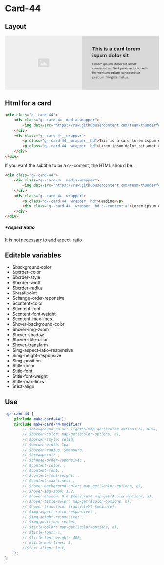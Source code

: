 # Card-44

## Layout

![alt text][card-44]

[card-44]: /src/img/global-components/card/card-44.jpg

## Html for a card

```html
<div class="g--card-44">
    <div class="g--card-44__media-wrapper">
        <img data-src="https://raw.githubusercontent.com/team-thunderfoot/ui/main/src/img/global-components/bg-placeholder.jpg" src="/src/img/global-components/placeholder.jpg" alt="alt text" class="g--card-44__media-wrapper__media g--lazy-01" />
    </div>
    <div class="g--card-44__wrapper">
        <p class="g--card-44__wrapper__hd">This is a card lorem ispum dolor sit</p>
        <p class="g--card-44__wrapper__bd">Lorem ipsum dolor sit amet consectetur. Vulputate facilisi ultrices pellentesque elit vel sit eu nascetur vitae.</p>
    </div>
</div>
```

If you want the subtitle to be a c--content, the HTML should be:

```html
<div class="g--card-44">
    <div class="g--card-44__media-wrapper">
        <img data-src="https://raw.githubusercontent.com/team-thunderfoot/ui/main/src/img/global-components/bg-placeholder.jpg" src="/src/img/global-components/placeholder.jpg" alt="alt text" class="g--card-44__media-wrapper__media g--lazy-01" />
    </div>
    <div class="g--card-44__wrapper">
        <p class="g--card-44__wrapper__hd">Heading</p>
        <div class="g--card-44__wrapper__bd c--content-a">Lorem ipsum dolor sit amet consectetur. Vulputate facilisi ultrices pellentesque elit vel sit eu nascetur vitae.</div>
    </div>
</div>
```

##### \*Aspect Ratio

It is not necessary to add aspect-ratio.

## Editable variables

- $background-color
- $border-color
- $border-style
- $border-width
- $border-radius
- $breakpoint
- $change-order-reponsive
- $content-color
- $content-font
- $content-font-weight
- $content-max-lines
- $hover-background-color
- $hover-img-zoom
- $hover-shadow
- $hover-title-color
- $hover-transform
- $img-aspect-ratio-responsive
- $img-height-responsive
- $img-position
- $title-color
- $title-font
- $title-font-weight
- $title-max-lines
- $text-align

## Use

```scss
.g--card-44 {
    @include make-card-44();
    @include make-card-44-modifier(
        // $background-color: lighten(map-get($color-options,a), 82%),
        // $border-color: map-get($color-options, a),
        // $border-style: solid,
        // $border-width: 1px,
        // $border-radius: $measure,
        // $breakpoint: ,
        // $change-order-reponsive: ,
        // $content-color: ,
        // $content-font: ,
        // $content-font-weight: ,
        // $content-max-lines: ,
        // $hover-background-color: map-get($color-options, g),
        // $hover-img-zoom: 1.2,
        // $hover-shadow: 0 0 $measure*4 map-get($color-options, a),
        // $hover-title-color: map-get($color-options, h),
        // $hover-transform: translateY(-$measure),
        // $img-aspect-ratio-responsive: ,
        // $img-height-responsive: ,
        // $img-position: center,
        // $title-color: map-get($color-options, a),
        // $title-font: c,
        // $title-font-weight: 400,
        // $title-max-lines: 3,
        //$text-align: left,
    );
}
```
